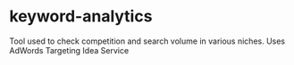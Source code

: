 # keyword-analytics
Tool used to check competition and search volume in various niches. Uses AdWords Targeting Idea Service
